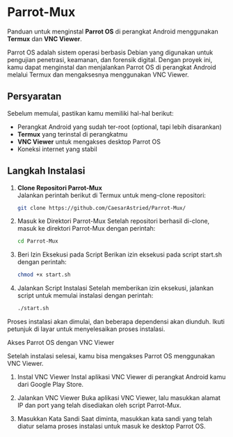 # Parrot-Mux
Panduan untuk menginstal **Parrot OS** di perangkat Android menggunakan **Termux** dan **VNC Viewer**.

Parrot OS adalah sistem operasi berbasis Debian yang digunakan untuk pengujian penetrasi, keamanan, dan forensik digital. Dengan proyek ini, kamu dapat menginstal dan menjalankan Parrot OS di perangkat Android melalui Termux dan mengaksesnya menggunakan VNC Viewer.

## Persyaratan

Sebelum memulai, pastikan kamu memiliki hal-hal berikut:
- Perangkat Android yang sudah ter-root (optional, tapi lebih disarankan)
- **Termux** yang terinstal di perangkatmu
- **VNC Viewer** untuk mengakses desktop Parrot OS
- Koneksi internet yang stabil

## Langkah Instalasi

1. **Clone Repositori Parrot-Mux**  
   Jalankan perintah berikut di Termux untuk meng-clone repositori:

   ```bash
   git clone https://github.com/CaesarAstried/Parrot-Mux/

2. Masuk ke Direktori Parrot-Mux
Setelah repositori berhasil di-clone, masuk ke direktori Parrot-Mux dengan perintah:

   ```bash
   cd Parrot-Mux


3. Beri Izin Eksekusi pada Script
Berikan izin eksekusi pada script start.sh dengan perintah:

   ```bash
   chmod +x start.sh
   

4. Jalankan Script Instalasi
Setelah memberikan izin eksekusi, jalankan script untuk memulai instalasi dengan perintah:

   ```bash
   ./start.sh

Proses instalasi akan dimulai, dan beberapa dependensi akan diunduh. Ikuti petunjuk di layar untuk menyelesaikan proses instalasi.



Akses Parrot OS dengan VNC Viewer

Setelah instalasi selesai, kamu bisa mengakses Parrot OS menggunakan VNC Viewer.

1. Instal VNC Viewer
Instal aplikasi VNC Viewer di perangkat Android kamu dari Google Play Store.


2. Jalankan VNC Viewer
Buka aplikasi VNC Viewer, lalu masukkan alamat IP dan port yang telah disediakan oleh script Parrot-Mux.


3. Masukkan Kata Sandi
Saat diminta, masukkan kata sandi yang telah diatur selama proses instalasi untuk masuk ke desktop Parrot OS.


